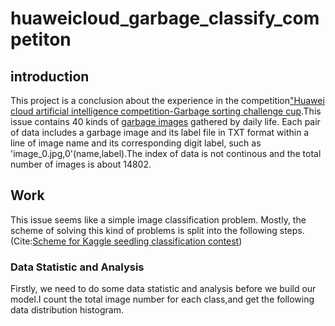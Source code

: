# huaweicloud_garbage_classify_competiton
introduction
------  
  This project is a conclusion about the experience in the competition["Huawei cloud artificial intelligence competition-Garbage sorting challenge cup](https://developer.huaweicloud.com/competition/competitions/1000007620/introduction).This issue contains 40 kinds of [garbage images](https://modelarts-competitions.obs.cn-north-1.myhuaweicloud.com/garbage_classify/dataset/garbage_classify.zip) gathered by daily life. Each pair of data includes a garbage image and its label file in TXT format within a line of image name and its corresponding digit label, such as 'image_0.jpg,0'(name,label).The index of data is not continous and the total number of images is about 14802.

Work
------
  This issue seems like a simple image classification problem. Mostly, the scheme of solving this kind of problems is split into the following steps.(Cite:[Scheme for Kaggle seedling classification contest](https://baijiahao.baidu.com/s?id=1604481732386439544&wfr=spider&for=pc))
### Data Statistic and Analysis
Firstly, we need to do some data statistic and analysis before we build our model.I count the total image number for each class,and get the following data distribution histogram.

